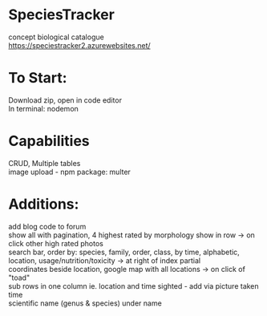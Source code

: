 # SpeciesTracker
concept biological catalogue <br>
https://speciestracker2.azurewebsites.net/

# To Start: <br>
Download zip, open in code editor <br>
In terminal: nodemon

# Capabilities <br>
CRUD, Multiple tables <br>
image upload - npm package: multer <br>

# Additions: <br>
add blog code to forum <br>
show all with pagination, 4 highest rated by morphology show in row -> on click other high rated photos <br>
search bar, order by: species, family, order, class, by time, alphabetic, location, usage/nutrition/toxicity -> at right of index partial <br>
coordinates beside location, google map with all locations -> on click of "toad" <br>
sub rows in one column ie. location and time sighted - add via picture taken time<br>
scientific name (genus & species) under name
